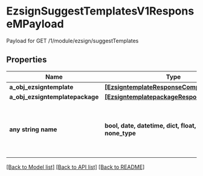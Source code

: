 # EzsignSuggestTemplatesV1ResponseMPayload

Payload for GET /1/module/ezsign/suggestTemplates

## Properties
Name | Type | Description | Notes
------------ | ------------- | ------------- | -------------
**a_obj_ezsigntemplate** | [**[EzsigntemplateResponseCompound]**](EzsigntemplateResponseCompound.md) |  | 
**a_obj_ezsigntemplatepackage** | [**[EzsigntemplatepackageResponseCompound]**](EzsigntemplatepackageResponseCompound.md) |  | 
**any string name** | **bool, date, datetime, dict, float, int, list, str, none_type** | any string name can be used but the value must be the correct type | [optional]

[[Back to Model list]](../README.md#documentation-for-models) [[Back to API list]](../README.md#documentation-for-api-endpoints) [[Back to README]](../README.md)



